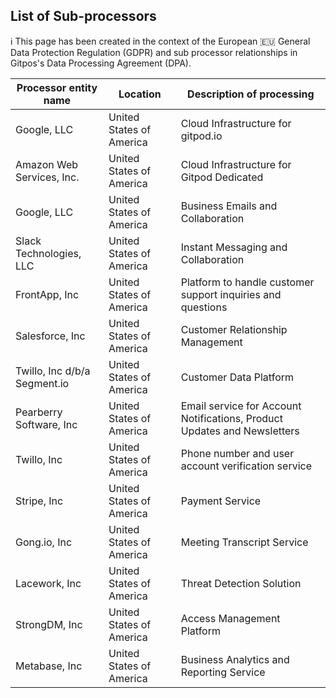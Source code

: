 <script context="module">
  export const prerender = true;
</script>
<script>
     import "$lib/assets/markdown-commons.scss";
</script>

<div class="prose max-w-none content-docs w-full">
<div class="text-center mt-8">

## List of Sub-processors

ℹ️ This page has been created in the context of the European 🇪🇺 General Data Protection Regulation (GDPR) and sub processor relationships in Gitpos's Data Processing Agreement (DPA).

</div>

| Processor entity name        | Location                 | Description of processing                                                |
| ---------------------------- | ------------------------ | ------------------------------------------------------------------------ |
| Google, LLC                  | United States of America | Cloud Infrastructure for gitpod.io                                       |
| Amazon Web Services, Inc.    | United States of America | Cloud Infrastructure for Gitpod Dedicated                                |
| Google, LLC                  | United States of America | Business Emails and Collaboration                                        |
| Slack Technologies, LLC      | United States of America | Instant Messaging and Collaboration                                      |
| FrontApp, Inc                | United States of America | Platform to handle customer support inquiries and questions              |
| Salesforce, Inc              | United States of America | Customer Relationship Management                                         |
| Twillo, Inc d/b/a Segment.io | United States of America | Customer Data Platform                                                   |
| Pearberry Software, Inc      | United States of America | Email service for Account Notifications, Product Updates and Newsletters |
| Twillo, Inc                  | United States of America | Phone number and user account verification service                       |
| Stripe, Inc                  | United States of America | Payment Service                                                          |
| Gong.io, Inc                 | United States of America | Meeting Transcript Service                                               |
| Lacework, Inc                | United States of America | Threat Detection Solution                                                |
| StrongDM, Inc                | United States of America | Access Management Platform                                               |
| Metabase, Inc                | United States of America | Business Analytics and Reporting Service                                 |

</div>
